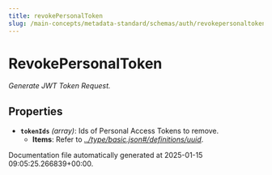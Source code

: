 ```yaml
---
title: revokePersonalToken
slug: /main-concepts/metadata-standard/schemas/auth/revokepersonaltoken
---
```


# RevokePersonalToken

*Generate JWT Token Request.*

## Properties

- **`tokenIds`** *(array)*: Ids of Personal Access Tokens to remove.
  - **Items**: Refer to *[../type/basic.json#/definitions/uuid](#/type/basic.json#/definitions/uuid)*.


Documentation file automatically generated at 2025-01-15 09:05:25.266839+00:00.

